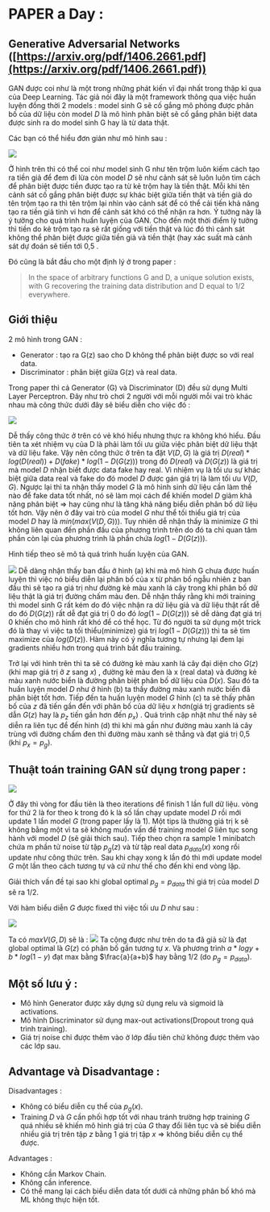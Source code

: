 # PAPER a Day : 

## Generative Adversarial Networks ([https://arxiv.org/pdf/1406.2661.pdf](https://arxiv.org/pdf/1406.2661.pdf))

GAN được coi như là một trong những phát kiến vĩ đại nhất trong thập kỉ qua của Deep Learning. Tác giả nói đây là một framework thông qua việc huấn luyện đồng thời 2 models : model sinh G sẽ cố gắng mô phỏng được phân bố của dữ liệu còn model $D$ là mô hình phân biệt sẽ cố gắng phân biệt data được sinh ra do model sinh G hay là từ data thật.

Các bạn có thể hiểu đơn giản như mô hình sau : 


![](https://i.imgur.com/UnC2Afq.jpg)

Ở hình trên thì có thể coi như model sinh G như tên trộm luôn kiếm cách tạo ra tiền giả để đem đi lừa còn model $D$ sẽ như cảnh sát sẽ luôn luôn tìm cách để phân biệt được tiền được tạo ra từ kẻ trộm hay là tiền thật. Mỗi khi tên cảnh sát cố gắng phân biệt được sự khác biệt giữa tiền thật và tiền giả do tên trộm tạo ra thì tên trộm lại nhìn vào cảnh sát để có thể cải tiến khả năng tạo ra tiền giả tinh vi hơn để cảnh sát khó có thể nhận ra hơn. Ý tưởng này là ý tưởng cho quá trình huấn luyện của GAN. Cho đến một thời điểm lý tưởng thì tiền do kẻ trộm tạo ra sẽ rất giống với tiền thật và lúc đó thì cảnh sát không thể phân biệt được giữa tiền giả và tiền thật (hay xác suất mà cảnh sát dự đoán sẽ tiến tới 0,5 .

Đó cũng là bắt đầu cho một định lý ở trong paper : 
>  In the space of arbitrary functions G and D, a unique solution exists, with G recovering the training data distribution and D equal to 1/2 everywhere. 

## Giới thiệu
2 mô hình trong GAN : 
- Generator : tạo ra G(z) sao cho D không thể phân biệt được so với real data.
- Discriminator : phân biệt giữa G(z) và real data.

Trong paper thì cả Generator (G) và Discriminator (D) đều sử dụng Multi Layer Perceptron. Đây như trò chơi 2 người với mỗi người mỗi vai trò khác nhau mà công thức dưới đây sẽ biểu diễn cho việc đó : 

![](https://i.imgur.com/OtlWf3Q.png)



Dễ thấy công thức ở trên có vẻ khó hiểu nhưng thực ra không khó hiểu. Đầu tiên ta xét nhiệm vụ của D là phải làm tối ưu giữa việc phân biệt dữ liệu thật và dữ liệu fake. Vậy nên công thức ở trên ta đặt $V(D,G)$ là giá trị $D(real) * log(D(real))+D(fake) * log(1-D(G(z)))$ trong đó $D(real)$ và $D(G(z))$ là giá trị mà model $D$ nhận biết được data fake hay real. Vì nhiệm vụ là tối ưu sự khác biệt giữa data real và fake do đó model $D$ được gán giá trị là làm tối ưu $V(D,G)$. Ngược lại thì ta nhận thấy model $G$ là mô hình sinh dữ liệu cần làm thế nào để fake data tốt nhất, nó sẽ làm mọi cách để khiến model $D$ giảm khả năng phân biệt => hay cũng như là tăng khả năng biểu diễn phân bố dữ liệu tốt hơn. Vậy nên ở đây vai trò của model $G$ như thể tối thiểu giá trị của model $D$ hay là $min(max(V(D,G)))$. Tuy nhiên dễ nhận thấy là minimize $G$ thì không liên quan đến phần đầu của phương trình trên do đó ta chỉ quan tâm phần còn lại của phương trình là phần chứa $log(1-D(G(z)))$.

Hình tiếp theo sẽ mô tả quá trình huấn luyện của GAN.

![](https://i.imgur.com/592F1nv.png)
Dễ dàng nhận thấy ban đầu ở hình (a) khi mà mô hình G chưa được huấn luyện thì việc nó biểu diễn lại phân bố của x từ phân bố ngẫu nhiên z ban đầu thì sẽ tạo ra giá trị như đường kẻ màu xanh lá cây trong khi phân bố dữ liệu thật là giá trị đường chấm màu đen. Dễ nhận thấy rằng khi mới training thì model sinh G rất kém do đó việc nhận ra dữ liệu giả và dữ liệu thật rất dễ do đó $D(G(z))$ rất dễ đạt giá trị 0 do đó $log(1-D(G(z)))$ sẽ dễ dàng đạt giá trị 0 khiến cho mô hình rất khó để có thể học. Từ đó người ta sử dụng một trick đó là thay vì việc ta tối thiểu(minimize) giá trị $log(1-D(G(z)))$ thì ta sẽ tìm maximize của $log(D(z))$. Hàm này có ý nghĩa tương tự nhưng lại đem lại gradients nhiều hơn trong quá trình bắt đầu training.

Trở lại với hình trên thì ta sẽ có đường kẻ màu xanh lá cây đại diện cho $G(z)$ (khi map giá trị ở $z$ sang $x$) , đường kẻ màu đen là x (real data) và đường kẻ màu xanh nước biển là đường phân biệt phân bố dữ liệu của $D(x)$. Sau đó ta huấn luyện model $D$ như ở hình (b) ta thấy đường màu xanh nước biển đã phân biệt tốt hơn. Tiếp đến ta huấn luyện model $G$ hình (c) ta sẽ thấy phân bố của $z$ đã tiến gần đến với phân bố của dữ liệu $x$ hơn(giá trj gradients sẽ dẫn $G(z)$ hay là $p_{z}$ tiến gần hơn đến $p_{x}$) . Quá trình cập nhật như thế này sẽ diễn ra liên tục để đến hình (d) thì khi mà gần như đường màu xanh lá cây trùng với đường chấm đen thì đường màu xanh sẽ thẳng và đạt giá trị 0,5 (khi $p_{x}=p_{g}$).

## Thuật toán training GAN sử dụng trong paper : 

![](https://i.imgur.com/uOu4Wbh.png)

Ở đây thì vòng for đầu tiên là theo iterations để finish 1 lần full dữ liệu. vòng for thứ 2 là for theo k trong đó k là số lần chạy update model $D$ rồi mới update 1 lần model $G$ (trong paper lấy là 1). Một tips là thường giá trị k sẽ không bằng một vì ta sẽ không muốn vấn đề training model $G$ liên tục song hành với model $D$ (sẽ giải thích sau). Tiếp theo chọn ra sample 1 minibatch chứa m phần tử noise từ tập $p_{g}(z)$ và từ tập real data $p_{data}(x)$ xong rồi update như công thức trên. Sau khi chạy xong k lần đó thì mới update model $G$ một lần theo cách tương tự và cứ như thế cho đến khi end vòng lặp.

Giải thích vấn đề tại sao khi global optimal $p_{g}=p_{data}$ thì giá trị của model $D$ sẽ ra 1/2.

Với hàm biểu diễn $G$ được fixed thì việc tối ưu $D$ như sau : 

![](https://i.imgur.com/LC14TOx.png)


Ta có $max V(G,D)$ sẽ là : 
![](https://i.imgur.com/4Bro5iY.png)
Ta cộng được như trên do ta đã giả sử là đạt global optimal là $G(z)$ có phân bố gần tương tự $x$. Và phương trình $a * logy+b * log(1-y)$ đạt max bằng $\frac{a}{a+b}$ hay bằng 1/2 (do $p_{g}=p_{data}$).

## Một số lưu ý : 
- Mô hình Generator được xây dựng sử dụng relu và sigmoid là activations.
- Mô hình Discriminator sử dụng max-out activations(Dropout trong quá trình training).
- Giá trị noise chỉ được thêm vào ở lớp đầu tiên chứ không được thêm vào các lớp sau.

## Advantage và Disadvantage : 
Disadvantages : 
- Không có biểu diễn cụ thể của $p_{g}(x)$.
- Training $D$ và $G$ cần phối hợp tốt với nhau tránh trường hợp training $G$ quá nhiều sẽ khiến mô hình giá trị của $G$ thay đổi liên tục và sẽ biểu diễn nhiều giá trị trên tập $z$ bằng 1 giá trị tập $x$ => không biểu diễn cụ thể được.

Advantages : 
- Không cần Markov Chain.
- Không cần inference.
- Có thể mang lại cách biểu diễn data tốt dưới cả những phân bố khó mà ML không thực hiện tốt.







